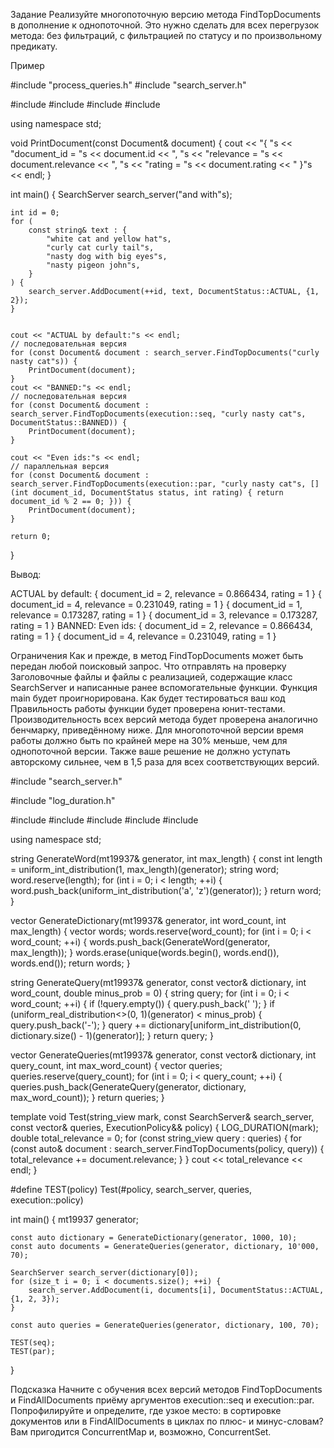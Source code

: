 Задание
Реализуйте многопоточную версию метода FindTopDocuments в дополнение к однопоточной. 
Это нужно сделать для всех перегрузок метода: 
без фильтраций, 
с фильтрацией по статусу 
и по произвольному предикату.

Пример

#include "process_queries.h"
#include "search_server.h"

#include <execution>
#include <iostream>
#include <string>
#include <vector>

using namespace std;

void PrintDocument(const Document& document) {
cout << "{ "s
<< "document_id = "s << document.id << ", "s
<< "relevance = "s << document.relevance << ", "s
<< "rating = "s << document.rating << " }"s << endl;
}

int main() {
SearchServer search_server("and with"s);

    int id = 0;
    for (
        const string& text : {
            "white cat and yellow hat"s,
            "curly cat curly tail"s,
            "nasty dog with big eyes"s,
            "nasty pigeon john"s,
        }
    ) {
        search_server.AddDocument(++id, text, DocumentStatus::ACTUAL, {1, 2});
    }


    cout << "ACTUAL by default:"s << endl;
    // последовательная версия
    for (const Document& document : search_server.FindTopDocuments("curly nasty cat"s)) {
        PrintDocument(document);
    }
    cout << "BANNED:"s << endl;
    // последовательная версия
    for (const Document& document : search_server.FindTopDocuments(execution::seq, "curly nasty cat"s, DocumentStatus::BANNED)) {
        PrintDocument(document);
    }

    cout << "Even ids:"s << endl;
    // параллельная версия
    for (const Document& document : search_server.FindTopDocuments(execution::par, "curly nasty cat"s, [](int document_id, DocumentStatus status, int rating) { return document_id % 2 == 0; })) {
        PrintDocument(document);
    }

    return 0;
}

Вывод:

ACTUAL by default:
{ document_id = 2, relevance = 0.866434, rating = 1 }
{ document_id = 4, relevance = 0.231049, rating = 1 }
{ document_id = 1, relevance = 0.173287, rating = 1 }
{ document_id = 3, relevance = 0.173287, rating = 1 }
BANNED:
Even ids:
{ document_id = 2, relevance = 0.866434, rating = 1 }
{ document_id = 4, relevance = 0.231049, rating = 1 }

Ограничения
Как и прежде, в метод FindTopDocuments может быть передан любой поисковый запрос.
Что отправлять на проверку
Заголовочные файлы и файлы с реализацией, содержащие класс SearchServer и написанные ранее вспомогательные функции. 
Функция main будет проигнорирована.
Как будет тестироваться ваш код
Правильность работы функции будет проверена юнит-тестами.
Производительность всех версий метода будет проверена аналогично бенчмарку, приведённому ниже.
Для многопоточной версии время работы должно быть по крайней мере на 30% меньше, чем для однопоточной версии.
Также ваше решение не должно уступать авторскому сильнее, чем в 1,5 раза для всех соответствующих версий.

#include "search_server.h"

#include "log_duration.h"

#include <execution>
#include <iostream>
#include <random>
#include <string>
#include <vector>

using namespace std;

string GenerateWord(mt19937& generator, int max_length) {
const int length = uniform_int_distribution(1, max_length)(generator);
string word;
word.reserve(length);
for (int i = 0; i < length; ++i) {
word.push_back(uniform_int_distribution('a', 'z')(generator));
}
return word;
}

vector<string> GenerateDictionary(mt19937& generator, int word_count, int max_length) {
vector<string> words;
words.reserve(word_count);
for (int i = 0; i < word_count; ++i) {
words.push_back(GenerateWord(generator, max_length));
}
words.erase(unique(words.begin(), words.end()), words.end());
return words;
}

string GenerateQuery(mt19937& generator, const vector<string>& dictionary, int word_count, double minus_prob = 0) {
string query;
for (int i = 0; i < word_count; ++i) {
if (!query.empty()) {
query.push_back(' ');
}
if (uniform_real_distribution<>(0, 1)(generator) < minus_prob) {
query.push_back('-');
}
query += dictionary[uniform_int_distribution<int>(0, dictionary.size() - 1)(generator)];
}
return query;
}

vector<string> GenerateQueries(mt19937& generator, const vector<string>& dictionary, int query_count, int max_word_count) {
vector<string> queries;
queries.reserve(query_count);
for (int i = 0; i < query_count; ++i) {
queries.push_back(GenerateQuery(generator, dictionary, max_word_count));
}
return queries;
}

template <typename ExecutionPolicy>
void Test(string_view mark, const SearchServer& search_server, const vector<string>& queries, ExecutionPolicy&& policy) {
LOG_DURATION(mark);
double total_relevance = 0;
for (const string_view query : queries) {
for (const auto& document : search_server.FindTopDocuments(policy, query)) {
total_relevance += document.relevance;
}
}
cout << total_relevance << endl;
}

#define TEST(policy) Test(#policy, search_server, queries, execution::policy)

int main() {
mt19937 generator;

    const auto dictionary = GenerateDictionary(generator, 1000, 10);
    const auto documents = GenerateQueries(generator, dictionary, 10'000, 70);

    SearchServer search_server(dictionary[0]);
    for (size_t i = 0; i < documents.size(); ++i) {
        search_server.AddDocument(i, documents[i], DocumentStatus::ACTUAL, {1, 2, 3});
    }

    const auto queries = GenerateQueries(generator, dictionary, 100, 70);

    TEST(seq);
    TEST(par);
} 

Подсказка
Начните с обучения всех версий методов FindTopDocuments 
и FindAllDocuments приёму аргументов execution::seq и execution::par.
Попрофилируйте и определите, где узкое место: в сортировке документов или в 
FindAllDocuments в циклах по плюс- и минус-словам?
Вам пригодится ConcurrentMap и, возможно, ConcurrentSet.